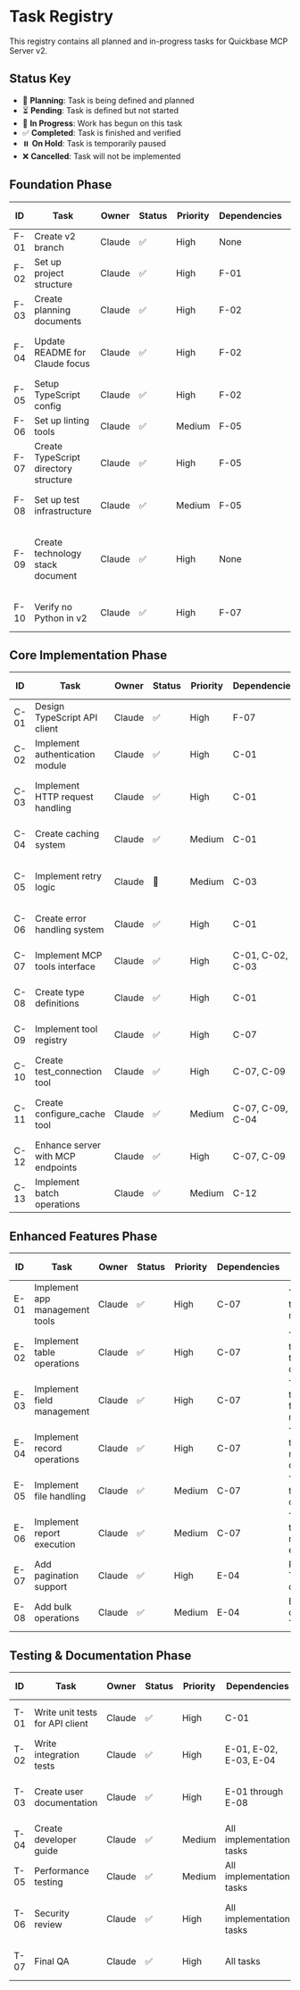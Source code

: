 # Task Registry

This registry contains all planned and in-progress tasks for Quickbase MCP Server v2.

## Status Key
- 🔄 **Planning**: Task is being defined and planned
- ⏳ **Pending**: Task is defined but not started
- 🚧 **In Progress**: Work has begun on this task
- ✅ **Completed**: Task is finished and verified
- ⏸️ **On Hold**: Task is temporarily paused
- ❌ **Cancelled**: Task will not be implemented

## Foundation Phase

| ID | Task | Owner | Status | Priority | Dependencies | Verification Method | Last Updated |
|----|------|-------|--------|----------|--------------|---------------------|-------------|
| F-01 | Create v2 branch | Claude | ✅ | High | None | Branch exists on git | 2025-05-11 |
| F-02 | Set up project structure | Claude | ✅ | High | F-01 | Directories created and verified | 2025-05-11 |
| F-03 | Create planning documents | Claude | ✅ | High | F-02 | Plans created in ai_workspace | 2025-05-11 |
| F-04 | Update README for Claude focus | Claude | ✅ | High | F-02 | README verified to focus on Claude | 2025-05-11 |
| F-05 | Setup TypeScript config | Claude | ✅ | High | F-02 | tsconfig.json exists and valid | 2025-05-11 |
| F-06 | Set up linting tools | Claude | ✅ | Medium | F-05 | ESLint config exists | 2025-05-11 |
| F-07 | Create TypeScript directory structure | Claude | ✅ | High | F-05 | Directories follow TS conventions | 2025-05-11 |
| F-08 | Set up test infrastructure | Claude | ✅ | Medium | F-05 | Jest configured correctly | 2025-05-11 |
| F-09 | Create technology stack document | Claude | ✅ | High | None | Document created specifying TypeScript-only approach | 2025-05-11 |
| F-10 | Verify no Python in v2 | Claude | ✅ | High | F-07 | No Python files found in v2 directory | 2025-05-11 |

## Core Implementation Phase

| ID | Task | Owner | Status | Priority | Dependencies | Verification Method | Last Updated |
|----|------|-------|--------|----------|--------------|---------------------|-------------|
| C-01 | Design TypeScript API client | Claude | ✅ | High | F-07 | Client implementation in TypeScript | 2025-05-11 |
| C-02 | Implement authentication module | Claude | ✅ | High | C-01 | Auth headers included in client | 2025-05-11 |
| C-03 | Implement HTTP request handling | Claude | ✅ | High | C-01 | HTTP client functioning with TypeScript | 2025-05-11 |
| C-04 | Create caching system | Claude | ✅ | Medium | C-01 | Cache service implemented in TypeScript | 2025-05-11 |
| C-05 | Implement retry logic | Claude | 🚧 | Medium | C-03 | Retry logic working in TypeScript client | 2025-05-11 |
| C-06 | Create error handling system | Claude | ✅ | High | C-01 | Error handling implemented in TypeScript | 2025-05-11 |
| C-07 | Implement MCP tools interface | Claude | ✅ | High | C-01, C-02, C-03 | MCP interface defined in TypeScript | 2025-05-11 |
| C-08 | Create type definitions | Claude | ✅ | High | C-01 | TypeScript interfaces defined | 2025-05-11 |
| C-09 | Implement tool registry | Claude | ✅ | High | C-07 | Tool registry created and functioning | 2025-05-11 |
| C-10 | Create test_connection tool | Claude | ✅ | High | C-07, C-09 | Tool implemented and working | 2025-05-11 |
| C-11 | Create configure_cache tool | Claude | ✅ | Medium | C-07, C-09, C-04 | Cache configuration tool implemented | 2025-05-11 |
| C-12 | Enhance server with MCP endpoints | Claude | ✅ | High | C-07, C-09 | Server handles tool requests | 2025-05-11 |
| C-13 | Implement batch operations | Claude | ✅ | Medium | C-12 | Batch endpoint working | 2025-05-11 |

## Enhanced Features Phase

| ID | Task | Owner | Status | Priority | Dependencies | Verification Method | Last Updated |
|----|------|-------|--------|----------|--------------|---------------------|-------------|
| E-01 | Implement app management tools | Claude | ✅ | High | C-07 | TypeScript tools for app management | 2025-05-22 |
| E-02 | Implement table operations | Claude | ✅ | High | C-07 | TypeScript tools for table operations | 2025-05-22 |
| E-03 | Implement field management | Claude | ✅ | High | C-07 | TypeScript tools for field management | 2025-05-22 |
| E-04 | Implement record operations | Claude | ✅ | High | C-07 | TypeScript tools for record operations | 2025-05-22 |
| E-05 | Implement file handling | Claude | ✅ | Medium | C-07 | TypeScript tools for file operations | 2025-05-22 |
| E-06 | Implement report execution | Claude | ✅ | Medium | C-07 | TypeScript tools for report execution | 2025-05-22 |
| E-07 | Add pagination support | Claude | ✅ | High | E-04 | Pagination in TypeScript client | 2025-05-22 |
| E-08 | Add bulk operations | Claude | ✅ | Medium | E-04 | Bulk operations in TypeScript | 2025-05-22 |

## Testing & Documentation Phase

| ID | Task | Owner | Status | Priority | Dependencies | Verification Method | Last Updated |
|----|------|-------|--------|----------|--------------|---------------------|-------------|
| T-01 | Write unit tests for API client | Claude | ✅ | High | C-01 | Jest tests for TypeScript client | 2025-05-22 |
| T-02 | Write integration tests | Claude | ✅ | High | E-01, E-02, E-03, E-04 | Integration tests in TypeScript | 2025-05-22 |
| T-03 | Create user documentation | Claude | ✅ | High | E-01 through E-08 | Documentation covers TypeScript interfaces | 2025-05-22 |
| T-04 | Create developer guide | Claude | ✅ | Medium | All implementation tasks | Guide covers TypeScript patterns | 2025-05-22 |
| T-05 | Performance testing | Claude | ✅ | Medium | All implementation tasks | Performance tests in TypeScript | 2025-05-22 |
| T-06 | Security review | Claude | ✅ | High | All implementation tasks | Security review of TypeScript code | 2025-05-22 |
| T-07 | Final QA | Claude | ✅ | High | All tasks | QA passes on TypeScript codebase | 2025-05-22 |